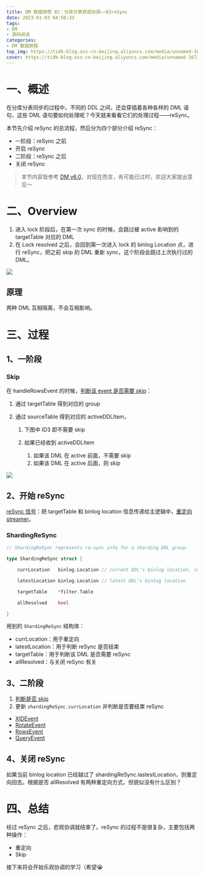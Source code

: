 ```yaml
---
title: DM 数据旅程 02：分库分表悲观协调——03reSync
date: 2023-01-03 04:58:33
tags:
- DM
- 源码阅读
categories:
- DM 数据旅程
top_img: https://tidb-blog.oss-cn-beijing.aliyuncs.com/media/unnamed-1672404522042.png
cover: https://tidb-blog.oss-cn-beijing.aliyuncs.com/media/unnamed-1672404522042.png
---
```


# 一、概述

在分库分表同步的过程中，不同的 DDL 之间，还会穿插着各种各样的 DML 语句，这些 DML 语句要如何处理呢？今天就来看看它们的处理过程——reSync。

本节先介绍 reSync 的总流程，然后分为四个部分介绍 reSync：

- 一阶段：reSync 之前
- 开启 reSync
- 二阶段：reSync 之后
- 关闭 reSync

> 本节内容皆参考 [DM v6.0](https://github.com/pingcap/tiflow/tree/release-6.0)，对现在而言，有可能已过时，欢迎大家提出意见～

# 二、Overview

1. 进入 lock 阶段后，在第一次 sync 的时候，会跳过被 active 影响到的 targetTable 对应的 DML
2. 在 Lock resolved 之后，会回到第一次进入 lock 的 binlog Location 点，进行 reSync，把之前 skip 的 DML 重新 sync，这个阶段会跳过上次执行过的 DML。

![](https://tidb-blog.oss-cn-beijing.aliyuncs.com/media/unnamed-1672404522042.png)

## 原理

两种 DML 互相隔离，不会互相影响。

# 三、过程

## 1、一阶段

### Skip

在 handleRowsEvent 的时候，[判断该 event 是否需要 skip](https://github.com/pingcap/tiflow/blob/release-6.0/dm/syncer/syncer.go#L2368)：

1. 通过 targetTable 得到对应的 group

2. 通过 sourceTable 得到对应的 activeDDLItem，

   1. 下图中 ID3 即不需要 skip

   2. 如果已经收到 activeDDLItem

      1. 如果该 DML 在 active 前面，不需要 skip
      2. 如果该 DML 在 active 后面，则 skip

![](https://tidb-blog.oss-cn-beijing.aliyuncs.com/media/unnamed-1672404521513.png)

## 2、开始 reSync

[reSync 信号](https://github.com/pingcap/tiflow/blob/release-6.0/dm/syncer/syncer.go#L2970-L2975)：把 targetTable 和 binlog location 信息传递给主逻辑中，[重定向 streamer](https://github.com/pingcap/tiflow/blob/release-6.0/dm/syncer/syncer.go#L1843-L1864)。

### ShardingReSync

```go
// ShardingReSync represents re-sync info for a sharding DDL group.

type ShardingReSync struct {

    currLocation   binlog.Location // current DDL's binlog location, initialize to first DDL's location

    latestLocation binlog.Location // latest DDL's binlog location

    targetTable    *filter.Table

    allResolved    bool

}
```

用到的 `ShardingReSync` 结构体：

- currLocation：用于重定向
- latestLocation：用于判断 reSync 是否结束
- targetTable：用于判断该 DML 是否需要 reSync
- allResolved：与关闭 reSync 有关

## 3、二阶段

1. [判断是否 skip](https://github.com/pingcap/tiflow/blob/release-6.0/dm/syncer/syncer.go#L2333-L2337)
2. 更新 `shardingReSync.currLocation` 并判断是否要结束 reSync

- [XIDEvent](https://github.com/pingcap/tiflow/blob/release-6.0/dm/syncer/syncer.go#L2125-L2143)
- [RotateEvent](https://github.com/pingcap/tiflow/blob/release-6.0/dm/syncer/syncer.go#L2285-L2300)
- [RowsEvent](https://github.com/pingcap/tiflow/blob/release-6.0/dm/syncer/syncer.go#L2328-L2332)
- [QueryEvent](https://github.com/pingcap/tiflow/blob/release-6.0/dm/syncer/syncer.go#L2629-L2645)

## 4、关闭 reSync

如果当前 binlog location 已经越过了 shardingReSync.lastestLocation，则重定向回去。根据是否 allResolved 有两种重定向方式，但貌似没有什么区别？

# 四、总结

经过 reSync 之后，悲观协调就结束了。reSync 的过程不是很复杂，主要包括两种操作：

- 重定向
- Skip

接下来将会开始乐观协调的学习（希望😭
